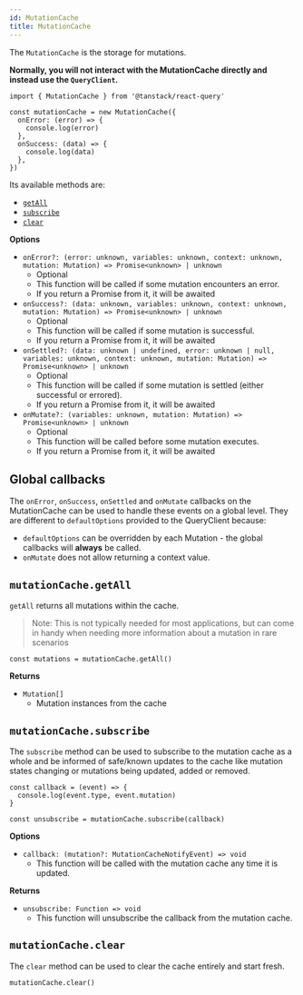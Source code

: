 ```yaml
---
id: MutationCache
title: MutationCache
---
```


The `MutationCache` is the storage for mutations.

**Normally, you will not interact with the MutationCache directly and instead use the `QueryClient`.**

```tsx
import { MutationCache } from '@tanstack/react-query'

const mutationCache = new MutationCache({
  onError: (error) => {
    console.log(error)
  },
  onSuccess: (data) => {
    console.log(data)
  },
})
```

Its available methods are:

- [`getAll`](#mutationcachegetall)
- [`subscribe`](#mutationcachesubscribe)
- [`clear`](#mutationcacheclear)

**Options**

- `onError?: (error: unknown, variables: unknown, context: unknown, mutation: Mutation) => Promise<unknown> | unknown`
  - Optional
  - This function will be called if some mutation encounters an error.
  - If you return a Promise from it, it will be awaited
- `onSuccess?: (data: unknown, variables: unknown, context: unknown, mutation: Mutation) => Promise<unknown> | unknown`
  - Optional
  - This function will be called if some mutation is successful.
  - If you return a Promise from it, it will be awaited
- `onSettled?: (data: unknown | undefined, error: unknown | null, variables: unknown, context: unknown, mutation: Mutation) => Promise<unknown> | unknown`
  - Optional
  - This function will be called if some mutation is settled (either successful or errored).
  - If you return a Promise from it, it will be awaited
- `onMutate?: (variables: unknown, mutation: Mutation) => Promise<unknown> | unknown`
  - Optional
  - This function will be called before some mutation executes.
  - If you return a Promise from it, it will be awaited

## Global callbacks

The `onError`, `onSuccess`, `onSettled` and `onMutate` callbacks on the MutationCache can be used to handle these events on a global level. They are different to `defaultOptions` provided to the QueryClient because:

- `defaultOptions` can be overridden by each Mutation - the global callbacks will **always** be called.
- `onMutate` does not allow returning a context value.

## `mutationCache.getAll`

`getAll` returns all mutations within the cache.

> Note: This is not typically needed for most applications, but can come in handy when needing more information about a mutation in rare scenarios

```tsx
const mutations = mutationCache.getAll()
```

**Returns**

- `Mutation[]`
  - Mutation instances from the cache

## `mutationCache.subscribe`

The `subscribe` method can be used to subscribe to the mutation cache as a whole and be informed of safe/known updates to the cache like mutation states changing or mutations being updated, added or removed.

```tsx
const callback = (event) => {
  console.log(event.type, event.mutation)
}

const unsubscribe = mutationCache.subscribe(callback)
```

**Options**

- `callback: (mutation?: MutationCacheNotifyEvent) => void`
  - This function will be called with the mutation cache any time it is updated.

**Returns**

- `unsubscribe: Function => void`
  - This function will unsubscribe the callback from the mutation cache.

## `mutationCache.clear`

The `clear` method can be used to clear the cache entirely and start fresh.

```tsx
mutationCache.clear()
```
